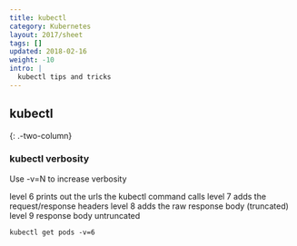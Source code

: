 ```yaml
---
title: kubectl
category: Kubernetes
layout: 2017/sheet
tags: []
updated: 2018-02-16
weight: -10
intro: |
  kubectl tips and tricks
---
```


kubectl
-------
{: .-two-column}

### kubectl verbosity

Use -v=N to increase verbosity

level 6 prints out the urls the kubectl command calls
level 7 adds the request/response headers
level 8 adds the raw response body (truncated)
level 9 response body untruncated

    kubectl get pods -v=6
